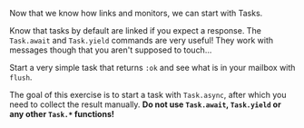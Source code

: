 Now that we know how links and monitors, we can start with Tasks. 

Know that tasks by default are linked if you expect a response. The `Task.await` and `Task.yield` commands are very useful! They work with messages though that you aren't supposed to touch... 

Start a very simple task that returns `:ok` and see what is in your mailbox with `flush`. 

The goal of this exercise is to start a task with `Task.async`, after which you need to collect the result manually. __Do not use `Task.await`, `Task.yield` or any other `Task.*` functions!__
